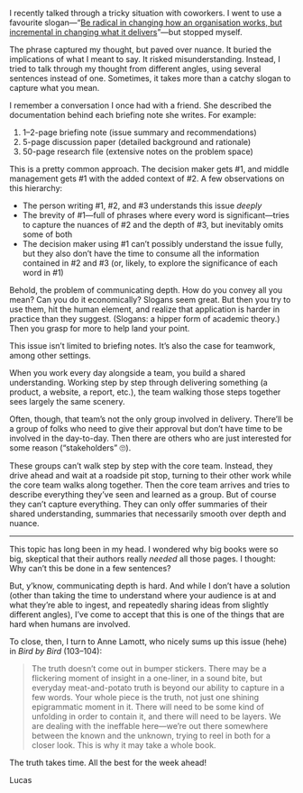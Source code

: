 I recently talked through a tricky situation with coworkers. I went to use a favourite slogan—“[Be radical in changing how an organisation works, but incremental in changing what it delivers](https://public.digital/2018/09/28/radical-org-change-incremental-delivery-change/)”—but stopped myself.

The phrase captured my thought, but paved over nuance. It buried the implications of what I meant to say. It risked misunderstanding. Instead, I tried to talk through my thought from different angles, using several sentences instead of one. Sometimes, it takes more than a catchy slogan to capture what you mean.

I remember a conversation I once had with a friend. She described the documentation behind each briefing note she writes. For example:

1. 1–2-page briefing note (issue summary and recommendations)
2. 5-page discussion paper (detailed background and rationale)
3. 50-page research file (extensive notes on the problem space)

This is a pretty common approach. The decision maker gets #1, and middle management gets #1 with the added context of #2. A few observations on this hierarchy:

- The person writing #1, #2, and #3 understands this issue _deeply_
- The brevity of #1—full of phrases where every word is significant—tries to capture the nuances of #2 and the depth of #3, but inevitably omits some of both
- The decision maker using #1 can’t possibly understand the issue fully, but they also don’t have the time to consume all the information contained in #2 and #3 (or, likely, to explore the significance of each word in #1)

Behold, the problem of communicating depth. How do you convey all you mean? Can you do it economically? Slogans seem great. But then you try to use them, hit the human element, and realize that application is harder in practice than they suggest. (Slogans: a hipper form of academic theory.) Then you grasp for more to help land your point.

This issue isn’t limited to briefing notes. It’s also the case for teamwork, among other settings.

When you work every day alongside a team, you build a shared understanding. Working step by step through delivering something (a product, a website, a report, etc.), the team walking those steps together sees largely the same scenery.

Often, though, that team’s not the only group involved in delivery. There’ll be a group of folks who need to give their approval but don’t have time to be involved in the day-to-day. Then there are others who are just interested for some reason (“stakeholders” 🙄).

These groups can’t walk step by step with the core team. Instead, they drive ahead and wait at a roadside pit stop, turning to their other work while the core team walks along together. Then the core team arrives and tries to describe everything they’ve seen and learned as a group. But of course they can’t capture everything. They can only offer summaries of their shared understanding, summaries that necessarily smooth over depth and nuance.

---

This topic has long been in my head. I wondered why big books were so big, skeptical that their authors really _needed_ all those pages. I thought: Why can’t this be done in a few sentences?

But, y’know, communicating depth is hard. And while I don’t have a solution (other than taking the time to understand where your audience is at and what they’re able to ingest, and repeatedly sharing ideas from slightly different angles), I’ve come to accept that this is one of the things that are hard when humans are involved.

To close, then, I turn to Anne Lamott, who nicely sums up this issue (hehe) in _Bird by Bird_ (103–104):

> The truth doesn’t come out in bumper stickers. There may be a flickering moment of insight in a one-liner, in a sound bite, but everyday meat-and-potato truth is beyond our ability to capture in a few words. Your whole piece is the truth, not just one shining epigrammatic moment in it. There will need to be some kind of unfolding in order to contain it, and there will need to be layers. We are dealing with the ineffable here—we’re out there somewhere between the known and the unknown, trying to reel in both for a closer look. This is why it may take a whole book.

The truth takes time. All the best for the week ahead!

Lucas